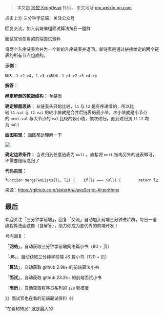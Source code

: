 > 本文由 [简悦 SimpRead](http://ksria.com/simpread/) 转码， 原文地址 [mp.weixin.qq.com](https://mp.weixin.qq.com/s/fTxdLUtDVJ4pq8yhC8t7UQ)

点击上方 三分钟学前端，关注公众号  

回复交流，加入前端编程面试算法每日一题群

面试官也在看的前端面试资料

将两个升序链表合并为一个新的升序链表并返回。新链表是通过拼接给定的两个链表的所有节点组成的。

**示例：**

```
输入：1->2->4, 1->3->4输出：1->1->2->3->4->4
```

**解答：**

**确定解题的数据结构：** 单链表

**确定解题思路：** 从链表头开始比较，`l1` 与 `l2` 是有序递增的，所以比较 `l1.val` 与 `l2.val` 的较小值就是合并后链表的最小值，次小值就是小节点的 `next.val` 与大节点的 `val` 比较的较小值，依次递归，直到递归到 `l1` `l2` 均为 `null`

**画图实现：** 画图帮助理解一下

![](https://mmbiz.qpic.cn/mmbiz_png/bwG40XYiaOKn3ed1t9jiceiaFgLJLXBeYW3IfayicuRuKcic1uqOKZPyQND4ow8oTJwdJOeZ5EYx3FxGYkxSSj8tY9A/640?wx_fmt=png)

**确定边界条件：** 当递归到任意链表为 `null` ，直接将 `next` 指向另外的链表即可，不需要继续递归了

**代码实现：**

```
function mergeTwoLists(l1, l2) {    if(l1 === null) {        return l2    }    if(l2 === null) {        return l1    }    if(l1.val <= l2.val) {        l1.next = mergeTwoLists(l1.next, l2)        return l1    } else {        l2.next = mergeTwoLists(l2.next, l1)        return l2    }}
```

来源：https://github.com/sisterAn/JavaScript-Algorithms

最后
--

欢迎关注「三分钟学前端」，回复「交流」自动加入前端三分钟进阶群，每日一道编程算法面试题（含解答），助力你成为更优秀的前端开发！

号内回复：

「**网络**」，自动获取三分钟学前端网络篇小书（90 + 页）

「**JS**」，自动获取三分钟学前端 JS 篇小书（120 + 页）

「**算法**」，自动获取 github 2.9k+ 的前端算法小书

「**面试**」，自动获取 github 23.2k+ 的前端面试小书

「**简历**」，自动获取程序员系列的 `120` 套模版

》》面试官也在看的前端面试资料《《  

“在看和转发” 就是最大的